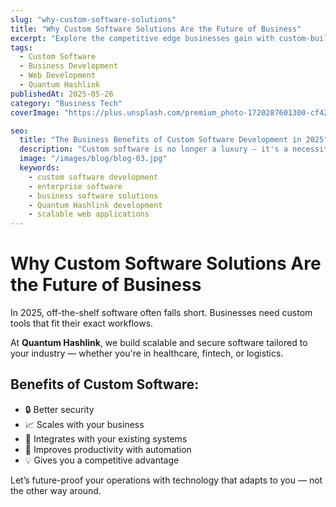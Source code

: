 ```yaml
---
slug: "why-custom-software-solutions"
title: "Why Custom Software Solutions Are the Future of Business"
excerpt: "Explore the competitive edge businesses gain with custom-built software — from scalability to security and efficiency."
tags:
  - Custom Software
  - Business Development
  - Web Development
  - Quantum Hashlink
publishedAt: 2025-05-26
category: "Business Tech"
coverImage: "https://plus.unsplash.com/premium_photo-1720287601300-cf423c3d6760?q=80&w=2070&auto=format&fit=crop&ixlib=rb-4.1.0&ixid=M3wxMjA3fDB8MHxwaG90by1wYWdlfHx8fGVufDB8fHx8fA%3D%3D"

seo:
  title: "The Business Benefits of Custom Software Development in 2025"
  description: "Custom software is no longer a luxury — it's a necessity. Discover how businesses are growing faster with tailored tech solutions."
  image: "/images/blog/blog-03.jpg"
  keywords:
    - custom software development
    - enterprise software
    - business software solutions
    - Quantum Hashlink development
    - scalable web applications
---
```


# Why Custom Software Solutions Are the Future of Business

In 2025, off-the-shelf software often falls short. Businesses need custom tools that fit their exact workflows.

At **Quantum Hashlink**, we build scalable and secure software tailored to your industry — whether you're in healthcare, fintech, or logistics.

## Benefits of Custom Software:

- 🔒 Better security
- 📈 Scales with your business
- 🧩 Integrates with your existing systems
- 🚀 Improves productivity with automation
- 💡 Gives you a competitive advantage

Let’s future-proof your operations with technology that adapts to you — not the other way around.